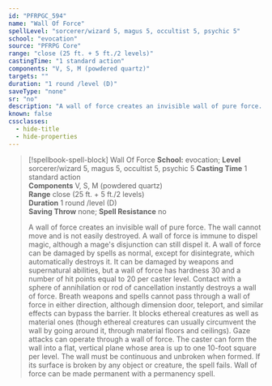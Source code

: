 ```yaml
---
id: "PFRPGC_594"
name: "Wall Of Force"
spellLevel: "sorcerer/wizard 5, magus 5, occultist 5, psychic 5"
school: "evocation"
source: "PFRPG Core"
range: "close (25 ft. + 5 ft./2 levels)"
castingTime: "1 standard action"
components: "V, S, M (powdered quartz)"
targets: ""
duration: "1 round /level (D)"
saveType: "none"
sr: "no"
description: "A wall of force creates an invisible wall of pure force. The wall cannot move and is not easily destroyed. A wall of force is immune to dispel magic, although a mage's disjunction can still dispel it.  A wall of force can be damaged by spells as normal, except for disintegrate, which automatically destroys it. It can be damaged by weapons and supernatural abilities, but a wall of force has hardness 30 and a number of hit points equal to 20 per caster level. Contact with a sphere of annihilation or rod of cancellation instantly destroys a wall of force.  Breath weapons and spells cannot pass through a wall of force in either direction, although dimension door, teleport, and similar effects can bypass the barrier. It blocks ethereal creatures as well as material ones (though ethereal creatures can usually circumvent the wall by going around it, through material floors and ceilings). Gaze attacks can operate through a wall of force.  The caster can form the wall into a flat, vertical plane whose area is up to one 10-foot square per level. The wall must be continuous and unbroken when formed. If its surface is broken by any object or creature, the spell fails.  Wall of force can be made permanent with a permanency spell."
known: false
cssclasses:
  - hide-title
  - hide-properties
---
```


> [!spellbook-spell-block] Wall Of Force
> **School:** evocation; **Level** sorcerer/wizard 5, magus 5, occultist 5, psychic 5
> **Casting Time** 1 standard action  
> **Components** V, S, M (powdered quartz)  
> **Range** close (25 ft. + 5 ft./2 levels)  
> **Duration** 1 round /level (D)  
> **Saving Throw** none; **Spell Resistance** no
> 
> A wall of force creates an invisible wall of pure force. The wall cannot move and is not easily destroyed. A wall of force is immune to dispel magic, although a mage's disjunction can still dispel it.  A wall of force can be damaged by spells as normal, except for disintegrate, which automatically destroys it. It can be damaged by weapons and supernatural abilities, but a wall of force has hardness 30 and a number of hit points equal to 20 per caster level. Contact with a sphere of annihilation or rod of cancellation instantly destroys a wall of force.  Breath weapons and spells cannot pass through a wall of force in either direction, although dimension door, teleport, and similar effects can bypass the barrier. It blocks ethereal creatures as well as material ones (though ethereal creatures can usually circumvent the wall by going around it, through material floors and ceilings). Gaze attacks can operate through a wall of force.  The caster can form the wall into a flat, vertical plane whose area is up to one 10-foot square per level. The wall must be continuous and unbroken when formed. If its surface is broken by any object or creature, the spell fails.  Wall of force can be made permanent with a permanency spell.